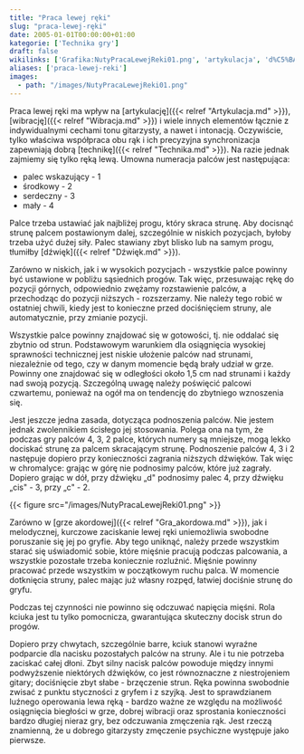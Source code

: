 ```yaml
---
title: "Praca lewej ręki"
slug: "praca-lewej-ręki"
date: 2005-01-01T00:00:00+01:00
kategorie: ['Technika gry']
draft: false
wikilinks: ['Grafika:NutyPracaLewejReki01.png', 'artykulacja', 'd%C5%BAwi%C4%99k', 'gra_akordowa', 'technika', 'wibracja']
aliases: ['praca-lewej-reki']
images:
  - path: "/images/NutyPracaLewejReki01.png"
---
```

Praca lewej ręki ma wpływ na [artykulację]({{< relref "Artykulacja.md" >}}),
[wibrację]({{< relref "Wibracja.md" >}}) i wiele innych elementów łącznie z
indywidualnymi cechami tonu gitarzysty, a nawet i intonacją. Oczywiście,
tylko właściwa współpraca obu rąk i ich precyzyjna synchronizacja
zapewniają dobrą [technikę]({{< relref "Technika.md" >}}). Na razie jednak
zajmiemy się tylko ręką lewą. Umowna numeracja palców jest następująca:

  - palec wskazujący - 1
  - środkowy - 2
  - serdeczny - 3
  - mały - 4

Palce trzeba ustawiać jak najbliżej progu, który skraca strunę. Aby
docisnąć strunę palcem postawionym dalej, szczególnie w niskich
pozycjach, byłoby trzeba użyć dużej siły. Palec stawiany zbyt blisko lub
na samym progu, tłumiłby [dźwięk]({{< relref "Dźwięk.md" >}}).

Zarówno w niskich, jak i w wysokich pozycjach - wszystkie palce powinny
być ustawione w pobliżu sąsiednich progów. Tak więc, przesuwając rękę do
pozycji górnych, odpowiednio zwężamy rozstawienie palców, a przechodząc
do pozycji niższych - rozszerzamy. Nie należy tego robić w ostatniej
chwili, kiedy jest to konieczne przed dociśnięciem struny, ale
automatycznie, przy zmianie pozycji.

Wszystkie palce powinny znajdować się w gotowości, tj. nie oddalać się
zbytnio od strun. Podstawowym warunkiem dla osiągnięcia wysokiej
sprawności technicznej jest niskie ułożenie palców nad strunami,
niezależnie od tego, czy w danym momencie będą brały udział w grze.
Powinny one znajdować się w odległości około 1,5 cm nad strunami i każdy
nad swoją pozycją. Szczególną uwagę należy poświęcić palcowi czwartemu,
ponieważ na ogół ma on tendencję do zbytniego wznoszenia się.

Jest jeszcze jedna zasada, dotycząca podnoszenia palców. Nie jestem
jednak zwolennikiem ścisłego jej stosowania. Polega ona na tym, że
podczas gry palców 4, 3, 2 palce, których numery są mniejsze, mogą lekko
dociskać strunę za palcem skracającym strunę. Podnoszenie palców 4, 3 i
2 następuje dopiero przy konieczności zagrania niższych dźwięków. Tak
więc w chromalyce: grając w górę nie podnosimy palców, które już
zagrały. Dopiero grając w dół, przy dźwięku „d" podnosimy palec 4, przy
dźwięku „cis" - 3, przy „c" - 2.

{{< figure src="/images/NutyPracaLewejReki01.png" >}}

Zarówno w [grze akordowej]({{< relref "Gra_akordowa.md" >}}), jak i melodycznej,
kurczowe zaciskanie lewej ręki uniemożliwia swobodne poruszanie się jej
po gryfie. Aby tego uniknąć, należy przede wszystkim starać się
uświadomić sobie, które mięśnie pracują podczas palcowania, a wszystkie
pozostałe trzeba koniecznie rozluźnić. Mięśnie powinny pracować przede
wszystkim w początkowym ruchu palca. W momencie dotknięcia struny, palec
mając już własny rozpęd, łatwiej dociśnie strunę do gryfu.

Podczas tej czynności nie powinno się odczuwać napięcia mięśni. Rola
kciuka jest tu tylko pomocnicza, gwarantująca skuteczny docisk strun do
progów.

Dopiero przy chwytach, szczególnie barre, kciuk stanowi wyraźne
podparcie dla nacisku pozostałych palców na struny. Ale i tu nie
potrzeba zaciskać całej dłoni. Zbyt silny nacisk palców powoduje między
innymi podwyższenie niektórych dźwięków, co jest równoznaczne z
niestrojeniem gitary; dociśnięcie zbyt słabe - brzęczenie strun. Ręka
powinna swobodnie zwisać z punktu styczności z gryfem i z szyjką. Jest
to sprawdzianem luźnego operowania lewa ręką - bardzo ważne ze względu
na możliwość osiągnięcia biegłości w grze, dobrej wibracji oraz
sprostania konieczności bardzo długiej nieraz gry, bez odczuwania
zmęczenia rąk. Jest rzeczą znamienną, że u dobrego gitarzysty zmęczenie
psychiczne występuje jako pierwsze.

